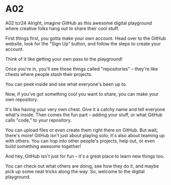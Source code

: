 # A02
A02 tcr24
Alright, imagine GitHub as this awesome digital playground where creative folks hang out to share their cool stuff.

First things first, you gotta make your own account. Head over to the GitHub website, look for the "Sign Up" button, and follow the steps to create your account. 

Think of it like getting your own pass to the playground! 

Once you're in, you'll see these things called "repositories" – they're like chests where people stash their projects.

You can peek inside and see what everyone's been up to.

Now, if you've got something cool you want to share, you can make your own repository. 

It's like having your very own chest. Give it a catchy name and tell everyone what's inside. Then comes the fun part – adding your stuff, or what GitHub calls "code," to your repository. 

You can upload files or even create them right there on GitHub. But wait, there's more! GitHub isn't just about playing solo; it's also about teaming up with others. You can hop into other people's projects, help out, or even build something awesome together! 

And hey, GitHub isn't just for fun – it's a great place to learn new things too.

You can check out what others are doing, see how they do it, and maybe pick up some neat tricks along the way. So, welcome to the digital playground.
